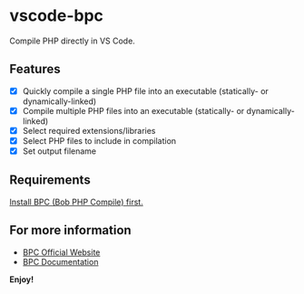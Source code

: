 # vscode-bpc

Compile PHP directly in VS Code.

## Features

- [x] Quickly compile a single PHP file into an executable (statically- or dynamically-linked)
- [x] Compile multiple PHP files into an executable (statically- or dynamically-linked)
- [x] Select required extensions/libraries
- [x] Select PHP files to include in compilation
- [x] Set output filename

## Requirements

[Install BPC (Bob PHP Compile) first.](https://github.com/bob-php-compiler/bpc-release/wiki/01_Install)

## For more information

* [BPC Official Website](https://bpc.dev/)
* [BPC Documentation](https://github.com/bob-php-compiler/bpc-release/wiki)

**Enjoy!**